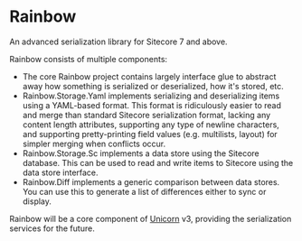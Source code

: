 # Rainbow

An advanced serialization library for Sitecore 7 and above.

Rainbow consists of multiple components:

* The core Rainbow project contains largely interface glue to abstract away how something is serialized or deserialized, how it's stored, etc.
* Rainbow.Storage.Yaml implements serializing and deserializing items using a YAML-based format. This format is ridiculously easier to read and merge than standard Sitecore serialization format, lacking any content length attributes, supporting any type of newline characters, and supporting pretty-printing field values (e.g. multilists, layout) for simpler merging when conflicts occur.
* Rainbow.Storage.Sc implements a data store using the Sitecore database. This can be used to read and write items to Sitecore using the data store interface.
* Rainbow.Diff implements a generic comparison between data stores. You can use this to generate a list of differences either to sync or display.

Rainbow will be a core component of [Unicorn](https://github.com/kamsar/Unicorn) v3, providing the serialization services for the future.